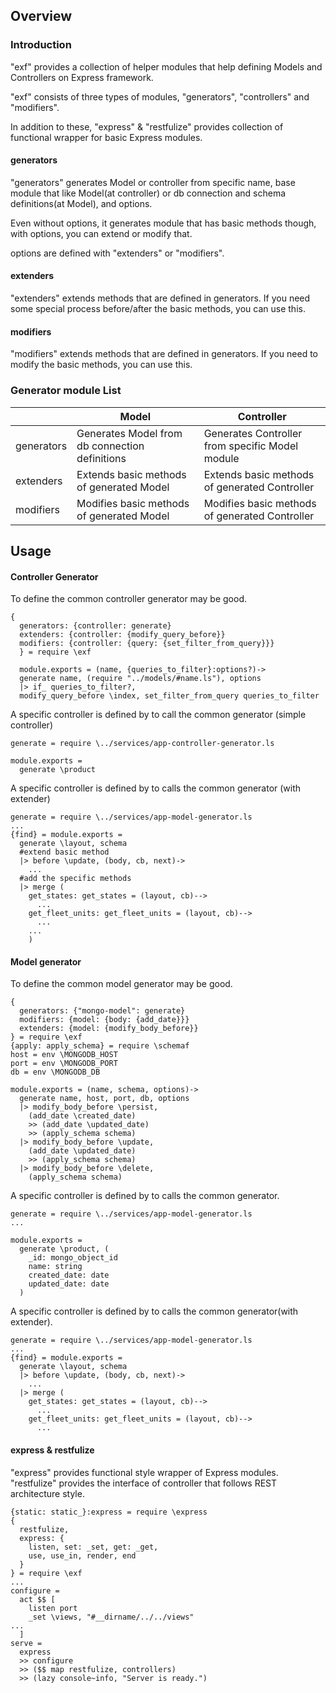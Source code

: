 ## Overview

### Introduction
"exf" provides a collection of helper modules that help defining Models and Controllers on Express framework.

"exf" consists of three types of modules, "generators", "controllers" and "modifiers".

In addition to these, "express" & "restfulize" provides collection of functional wrapper for basic Express modules.

#### generators
"generators" generates Model or controller from specific name, base module that like   Model(at controller) or db connection and schema definitions(at Model), and options.

Even without options, it generates module that has basic methods though, with options, you can extend or modify that.

options are defined with "extenders" or "modifiers".

#### extenders
"extenders" extends methods that are defined in generators.
If you need some special process before/after the basic methods, you can use this.

#### modifiers
"modifiers" extends methods that are defined in generators.
If you need to modify the basic methods, you can use this.

### Generator module List

||Model|Controller|
|---|---|---|
|generators|Generates Model from db connection definitions |Generates Controller from specific Model module|
|extenders|Extends basic methods of generated Model|Extends basic methods of generated Controller|
|modifiers|Modifies basic methods of generated Model|Modifies basic methods of generated Controller|

## Usage
#### Controller Generator

To define the common controller generator may be good.
```livescript
{
  generators: {controller: generate}
  extenders: {controller: {modify_query_before}}
  modifiers: {controller: {query: {set_filter_from_query}}}
  } = require \exf

  module.exports = (name, {queries_to_filter}:options?)->
  generate name, (require "../models/#name.ls"), options
  |> if_ queries_to_filter?,
  modify_query_before \index, set_filter_from_query queries_to_filter
```

A specific controller is defined by to call the common generator (simple controller)
```livescript
generate = require \../services/app-controller-generator.ls

module.exports =
  generate \product
```

A specific controller is defined by to calls the common generator (with extender)
```livescript
generate = require \../services/app-model-generator.ls
...
{find} = module.exports =
  generate \layout, schema
  #extend basic method
  |> before \update, (body, cb, next)->
    ...
  #add the specific methods
  |> merge (
    get_states: get_states = (layout, cb)-->
      ...
    get_fleet_units: get_fleet_units = (layout, cb)-->
      ...
    ...
    )
```


#### Model generator

To define the common model generator may be good.
```livescript
{
  generators: {"mongo-model": generate}
  modifiers: {model: {body: {add_date}}}
  extenders: {model: {modify_body_before}}
} = require \exf
{apply: apply_schema} = require \schemaf
host = env \MONGODB_HOST
port = env \MONGODB_PORT
db = env \MONGODB_DB

module.exports = (name, schema, options)->
  generate name, host, port, db, options
  |> modify_body_before \persist,
    (add_date \created_date)
    >> (add_date \updated_date)
    >> (apply_schema schema)
  |> modify_body_before \update,
    (add_date \updated_date)
    >> (apply_schema schema)
  |> modify_body_before \delete,
    (apply_schema schema)
```

A specific controller is defined by to calls the common generator.
```livescript
generate = require \../services/app-model-generator.ls
...

module.exports =
  generate \product, (
    _id: mongo_object_id
    name: string
    created_date: date
    updated_date: date
  )
```

A specific controller is defined by to calls the common generator(with extender).
```livescript
generate = require \../services/app-model-generator.ls
...
{find} = module.exports =
  generate \layout, schema
  |> before \update, (body, cb, next)->
    ...
  |> merge (
    get_states: get_states = (layout, cb)-->
      ...
    get_fleet_units: get_fleet_units = (layout, cb)-->
      ...
```


#### express & restfulize

"express" provides functional style wrapper of Express modules.
"restfulize" provides the interface of controller that follows REST architecture style.

```livescript
{static: static_}:express = require \express
{
  restfulize,
  express: {
    listen, set: _set, get: _get,
    use, use_in, render, end
  }
} = require \exf
...
configure =
  act $$ [
    listen port
    _set \views, "#__dirname/../../views"
...
  ]
serve =
  express
  >> configure
  >> ($$ map restfulize, controllers)
  >> (lazy console~info, "Server is ready.")
```

